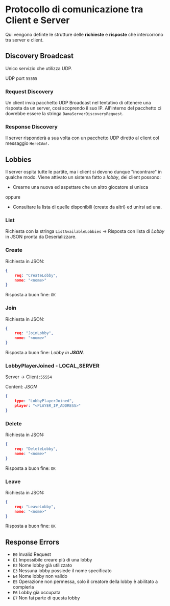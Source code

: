 # Protocollo di comunicazione tra Client e Server

Qui vengono definte le strutture delle **richieste** e **risposte** che intercorrono tra server e client.

## Discovery Broadcast

Unico servizio che utilizza UDP.

UDP port `55555`

### Request Discovery

Un client invia pacchetto UDP Broadcast nel tentativo di ottenere una risposta da un server, così scoprendo il suo IP.
All'interno del pacchetto ci dovrebbe essere la stringa `DamaServerDiscoveryRequest`.

### Response Discovery

Il server risponderà a sua volta con un pacchetto UDP diretto al client col messaggio `HereIAm!`.

## Lobbies

Il server ospita tutte le partite, ma i client si devono dunque "incontrare" in qualche modo. Viene attivato un sistema fatto a *lobby*, dei client possono:

- Crearne una nuova ed aspettare che un altro giocatore si unisca

oppure

- Consultare la lista di quelle disponibili (create da altri) ed unirsi ad una.

### List

Richiesta con la stringa `ListAvailableLobbies` -> Risposta con lista di *Lobby* in JSON pronta da Deserializzare.

### Create

Richiesta in JSON:

```json
{
    req: "CreateLobby",
    nome: "<nome>"
}
```

Risposta a buon fine: `OK`

### Join

Richiesta in JSON:

```json
{
    req: "JoinLobby",
    nome: "<nome>"
}
```

Risposta a buon fine: *Lobby in **JSON***.

### LobbyPlayerJoined - LOCAL_SERVER

Server -> Client`:55554`

Content: *JSON*

```json
{
    type: "LobbyPlayerJoined",
    player: "<PLAYER_IP_ADDRESS>"
}
```

### Delete

Richiesta in JSON:

```json
{
    req: "DeleteLobby",
    nome: "<nome>"
}
```

Risposta a buon fine: `OK`

### Leave

Richiesta in JSON:

```json
{
    req: "LeaveLobby",
    nome: "<nome>"
}
```

Risposta a buon fine: `OK`

## Response Errors

- `E0` Invalid Request
- `E1` Impossibile creare più di una lobby
- `E2` Nome lobby già utilizzato
- `E3` Nessuna lobby possiede il nome specificato
- `E4` Nome lobby non valido
- `E5` Operazione non permessa, solo il creatore della lobby è abilitato a compierla
- `E6` Lobby già occupata
- `E7` Non fai parte di questa lobby
